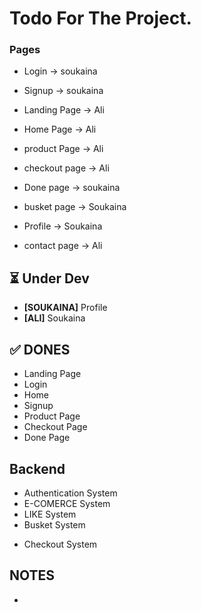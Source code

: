 # Todo For The Project.

### Pages
* Login -> soukaina
* Signup -> soukaina
* Landing Page -> Ali
* Home Page -> Ali
* product Page -> Ali
* checkout page -> Ali
* Done page -> soukaina
* busket page -> Soukaina



* Profile -> Soukaina
* contact page -> Ali





## ⏳ Under Dev
* **[SOUKAINA]** Profile
* **[ALI]** Soukaina

## ✅ DONES
* Landing Page
* Login
* Home
* Signup
* Product Page
* Checkout Page
* Done Page




## Backend
* Authentication System
* E-COMERCE System
* LIKE System
* Busket System
- Checkout System


## NOTES
*